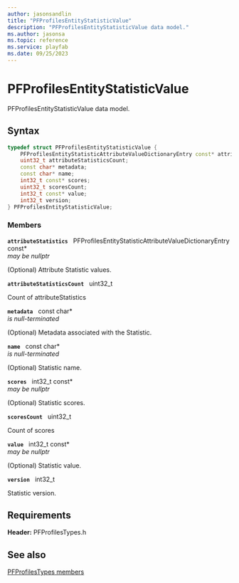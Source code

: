```yaml
---
author: jasonsandlin
title: "PFProfilesEntityStatisticValue"
description: "PFProfilesEntityStatisticValue data model."
ms.author: jasonsa
ms.topic: reference
ms.service: playfab
ms.date: 09/25/2023
---
```


# PFProfilesEntityStatisticValue  

PFProfilesEntityStatisticValue data model.  

## Syntax  
  
```cpp
typedef struct PFProfilesEntityStatisticValue {  
    PFProfilesEntityStatisticAttributeValueDictionaryEntry const* attributeStatistics;  
    uint32_t attributeStatisticsCount;  
    const char* metadata;  
    const char* name;  
    int32_t const* scores;  
    uint32_t scoresCount;  
    int32_t const* value;  
    int32_t version;  
} PFProfilesEntityStatisticValue;  
```
  
### Members  
  
**`attributeStatistics`** &nbsp; PFProfilesEntityStatisticAttributeValueDictionaryEntry const*  
*may be nullptr*  
  
(Optional) Attribute Statistic values.
  
**`attributeStatisticsCount`** &nbsp; uint32_t  
  
Count of attributeStatistics
  
**`metadata`** &nbsp; const char*  
*is null-terminated*  
  
(Optional) Metadata associated with the Statistic.
  
**`name`** &nbsp; const char*  
*is null-terminated*  
  
(Optional) Statistic name.
  
**`scores`** &nbsp; int32_t const*  
*may be nullptr*  
  
(Optional) Statistic scores.
  
**`scoresCount`** &nbsp; uint32_t  
  
Count of scores
  
**`value`** &nbsp; int32_t const*  
*may be nullptr*  
  
(Optional) Statistic value.
  
**`version`** &nbsp; int32_t  
  
Statistic version.
  
  
## Requirements  
  
**Header:** PFProfilesTypes.h
  
## See also  
[PFProfilesTypes members](../pfprofilestypes_members.md)  

  
  
